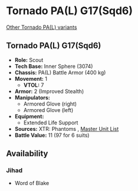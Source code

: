 # Tornado PA(L) G17(Sqd6) 

[Other Tornado PA(L) variants](../tornado_pal.md) 

## Tornado PA(L) G17(Sqd6) 

- **Role:** Scout 
- **Tech Base:** Inner Sphere (3074) 
- **Chassis:** PA(L) Battle Armor (400 kg) 
- **Movement:** 1 
  - **VTOL:** 7 
- **Armor:** 2 (Improved Stealth) 
- **Manipulators:** 
  - Armored Glove (right) 
  - Armored Glove (left) 
- **Equipment:** 
  - Extended Life Support 
- **Sources:** XTR: Phantoms , [Master Unit List](http://masterunitlist.info/Unit/Details/9073) 
- **Battle Value:** 11 (97 for 6 suits) 

## Availability 

### Jihad 

- Word of Blake 

